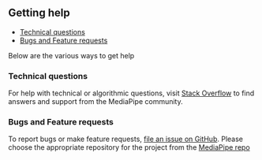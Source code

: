 ## Getting help

-   [Technical questions](#technical-questions)
-   [Bugs and Feature requests](#bugs-and-feature-requests)

Below are the various ways to get help

### Technical questions

For help with technical or algorithmic questions, visit
[Stack Overflow](https://stackoverflow.com/questions/tagged/mediapipe) to find
answers and support from the MediaPipe community.

### Bugs and Feature requests

To report bugs or make feature requests,
[file an issue on GitHub](https://github.com/google/mediapipe/mediapipe/issues).
Please choose the appropriate repository for the project from the
[MediaPipe repo](https://github.com/google/mediapipe/mediapipe)
